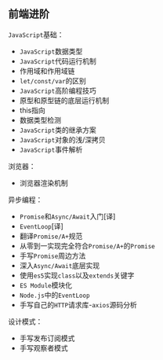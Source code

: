 ## 前端进阶

`JavaScript`基础：
* `JavaScript`数据类型
* `JavaScript`代码运行机制
* 作用域和作用域链
* `let/const/var`的区别
* `JavaScript`高阶编程技巧
* 原型和原型链的底层运行机制
* this指向
* 数据类型检测
* `JavaScript`类的继承方案
* `JavaScript`对象的浅/深拷贝
* `JavaScript`事件解析

浏览器：
* 浏览器渲染机制

异步编程：
* `Promise`和`Async/Await`入门[译]
* `EventLoop`[译]
* 翻译`Promise/A+`规范
* 从零到一实现完全符合`Promise/A+`的`Promise`
* 手写`Promise`周边方法
* 深入`Async/Await`底层实现
* 使用`es5`实现`class`以及`extends`关键字
* `ES Module`模块化
* `Node.js`中的`EventLoop`
* 手写自己的`HTTP`请求库-`axios`源码分析

设计模式：
* 手写发布订阅模式
* 手写观察者模式

